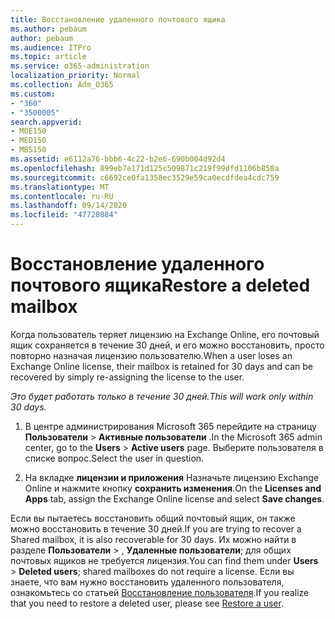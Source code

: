 ```yaml
---
title: Восстановление удаленного почтового ящика
ms.author: pebaum
author: pebaum
ms.audience: ITPro
ms.topic: article
ms.service: o365-administration
localization_priority: Normal
ms.collection: Adm_O365
ms.custom:
- "360"
- "3500005"
search.appverid:
- MOE150
- MED150
- MBS150
ms.assetid: e6112a76-bbb6-4c22-b2e6-690b004d92d4
ms.openlocfilehash: 899eb7e171d125c509871c219f99dfd1106b858a
ms.sourcegitcommit: c6692ce0fa1358ec3529e59ca0ecdfdea4cdc759
ms.translationtype: MT
ms.contentlocale: ru-RU
ms.lasthandoff: 09/14/2020
ms.locfileid: "47728084"
---
```

# <a name="restore-a-deleted-mailbox"></a><span data-ttu-id="50a8b-102">Восстановление удаленного почтового ящика</span><span class="sxs-lookup"><span data-stu-id="50a8b-102">Restore a deleted mailbox</span></span>

<span data-ttu-id="50a8b-103">Когда пользователь теряет лицензию на Exchange Online, его почтовый ящик сохраняется в течение 30 дней, и его можно восстановить, просто повторно назначая лицензию пользователю.</span><span class="sxs-lookup"><span data-stu-id="50a8b-103">When a user loses an Exchange Online license, their mailbox is retained for 30 days and can be recovered by simply re-assigning the license to the user.</span></span>
  
 <span data-ttu-id="50a8b-104">*Это будет работать только в течение 30 дней.*</span><span class="sxs-lookup"><span data-stu-id="50a8b-104">*This will work only within 30 days.*</span></span>  
  
1. <span data-ttu-id="50a8b-105">В центре администрирования Microsoft 365 перейдите на страницу **Пользователи** \> **Активные пользователи** .</span><span class="sxs-lookup"><span data-stu-id="50a8b-105">In the Microsoft 365 admin center, go to the **Users** \> **Active users** page.</span></span> <span data-ttu-id="50a8b-106">Выберите пользователя в списке вопрос.</span><span class="sxs-lookup"><span data-stu-id="50a8b-106">Select the user in question.</span></span>

2. <span data-ttu-id="50a8b-107">На вкладке **лицензии и приложения** Назначьте лицензию Exchange Online и нажмите кнопку **сохранить изменения**.</span><span class="sxs-lookup"><span data-stu-id="50a8b-107">On the **Licenses and Apps** tab, assign the Exchange Online license and select **Save changes**.</span></span>

<span data-ttu-id="50a8b-108">Если вы пытаетесь восстановить общий почтовый ящик, он также можно восстановить в течение 30 дней.</span><span class="sxs-lookup"><span data-stu-id="50a8b-108">If you are trying to recover a Shared mailbox, it is also recoverable for 30 days.</span></span> <span data-ttu-id="50a8b-109">Их можно найти в разделе **Пользователи** \> , **Удаленные пользователи**; для общих почтовых ящиков не требуется лицензия.</span><span class="sxs-lookup"><span data-stu-id="50a8b-109">You can find them under **Users** \> **Deleted users**; shared mailboxes do not require a license.</span></span> <span data-ttu-id="50a8b-110">Если вы знаете, что вам нужно восстановить удаленного пользователя, ознакомьтесь со статьей [Восстановление пользователя](https://docs.microsoft.com/microsoft-365/admin/add-users/restore-user).</span><span class="sxs-lookup"><span data-stu-id="50a8b-110">If you realize that you need to restore a deleted user, please see [Restore a user](https://docs.microsoft.com/microsoft-365/admin/add-users/restore-user).</span></span>
  